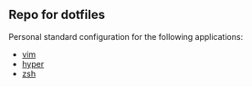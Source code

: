 ## Repo for dotfiles

Personal standard configuration for the following applications:

* [vim](http://www.vim.org/download.php)
* [hyper](https://hyper.is/)
* [zsh](http://www.zsh.org/)
